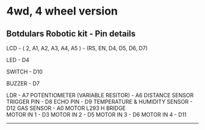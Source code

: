 # 4wd, 4 wheel version 

Botdulars Robotic kit  - Pin details 
--------------------------------------------------------------------

LCD  - ( 2, A1, A2, A3, A4, A5 ) - (RS, EN, D4, D5, D6, D7)

LED  -  D4

SWITCH  - D10

BUZZER - D7

LDR  - A7
POTENTIOMETER (VARIABLE RESITOR) - A6
DISTANCE SENSOR
TRIGGER PIN  - D8
ECHO PIN       - D9
TEMPERATURE & HUMIDITY SENSOR  - D12
GAS SENSOR  - A0
MOTOR L293 H BRIDGE  
MOTOR IN 1  -  D3
MOTOR IN 2  -  D5
MOTOR IN 3  -  D6
MOTOR IN 4  -  D11

--------------------------------------------------------------------
